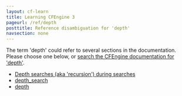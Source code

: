 ```yaml
---
layout: cf-learn
title: Learning CFEngine 3
pageurl: /ref/depth
posttitle: Reference disambiguation for 'depth'
navsection: none
---
```


The term 'depth' could refer to several sections in the documentation. Please choose one below, or
[search the CFEngine documentation for 'depth'](http://cfengine.com/docs/3.5/search.html?q=depth).

- [Depth searches (aka 'recursion') during searches](http://cfengine.com/docs/3.5/reference-promise-types-files.html#depth-searches-aka-recursion-during-searches)
- [depth_search](http://cfengine.com/docs/3.5/reference-promise-types-files.html#depth_search)
- [depth](http://cfengine.com/docs/3.5/reference-promise-types-files.html#depth)

